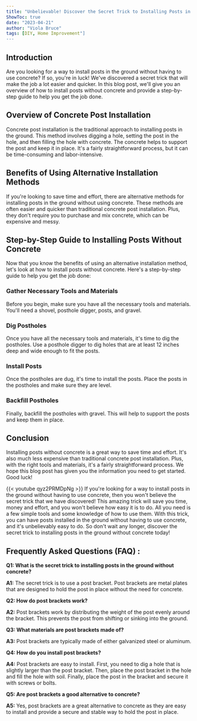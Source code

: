 ```yaml
---
title: "Unbelievable! Discover the Secret Trick to Installing Posts in the Ground Without Concrete!"
ShowToc: true 
date: "2023-04-21"
author: "Viola Bruce" 
tags: [DIY, Home Improvement"]
---
```

## Introduction
Are you looking for a way to install posts in the ground without having to use concrete? If so, you're in luck! We've discovered a secret trick that will make the job a lot easier and quicker. In this blog post, we'll give you an overview of how to install posts without concrete and provide a step-by-step guide to help you get the job done. 

## Overview of Concrete Post Installation
Concrete post installation is the traditional approach to installing posts in the ground. This method involves digging a hole, setting the post in the hole, and then filling the hole with concrete. The concrete helps to support the post and keep it in place. It's a fairly straightforward process, but it can be time-consuming and labor-intensive.

## Benefits of Using Alternative Installation Methods
If you're looking to save time and effort, there are alternative methods for installing posts in the ground without using concrete. These methods are often easier and quicker than traditional concrete post installation. Plus, they don't require you to purchase and mix concrete, which can be expensive and messy.

## Step-by-Step Guide to Installing Posts Without Concrete
Now that you know the benefits of using an alternative installation method, let's look at how to install posts without concrete. Here's a step-by-step guide to help you get the job done:

### Gather Necessary Tools and Materials
Before you begin, make sure you have all the necessary tools and materials. You'll need a shovel, posthole digger, posts, and gravel.

### Dig Postholes
Once you have all the necessary tools and materials, it's time to dig the postholes. Use a posthole digger to dig holes that are at least 12 inches deep and wide enough to fit the posts.

### Install Posts
Once the postholes are dug, it's time to install the posts. Place the posts in the postholes and make sure they are level.

### Backfill Postholes
Finally, backfill the postholes with gravel. This will help to support the posts and keep them in place.

## Conclusion
Installing posts without concrete is a great way to save time and effort. It's also much less expensive than traditional concrete post installation. Plus, with the right tools and materials, it's a fairly straightforward process. We hope this blog post has given you the information you need to get started. Good luck!

{{< youtube qyz2PRMDpNg >}} 
If you're looking for a way to install posts in the ground without having to use concrete, then you won't believe the secret trick that we have discovered! This amazing trick will save you time, money and effort, and you won't believe how easy it is to do. All you need is a few simple tools and some knowledge of how to use them. With this trick, you can have posts installed in the ground without having to use concrete, and it's unbelievably easy to do. So don't wait any longer, discover the secret trick to installing posts in the ground without concrete today!

## Frequently Asked Questions (FAQ) :
**Q1: What is the secret trick to installing posts in the ground without concrete?**

**A1:** The secret trick is to use a post bracket. Post brackets are metal plates that are designed to hold the post in place without the need for concrete. 

**Q2: How do post brackets work?**

**A2:** Post brackets work by distributing the weight of the post evenly around the bracket. This prevents the post from shifting or sinking into the ground. 

**Q3: What materials are post brackets made of?**

**A3:** Post brackets are typically made of either galvanized steel or aluminum. 

**Q4: How do you install post brackets?**

**A4:** Post brackets are easy to install. First, you need to dig a hole that is slightly larger than the post bracket. Then, place the post bracket in the hole and fill the hole with soil. Finally, place the post in the bracket and secure it with screws or bolts. 

**Q5: Are post brackets a good alternative to concrete?**

**A5:** Yes, post brackets are a great alternative to concrete as they are easy to install and provide a secure and stable way to hold the post in place.





